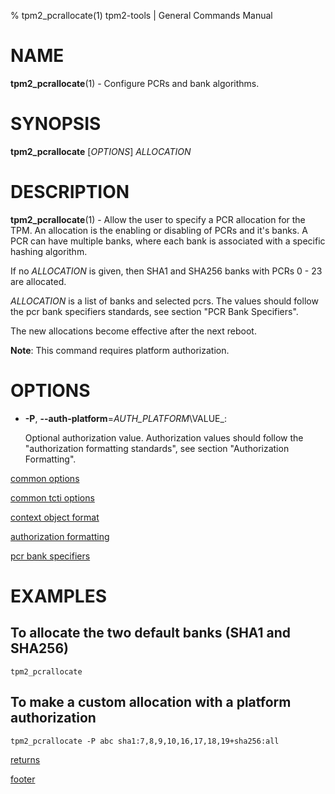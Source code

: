 % tpm2_pcrallocate(1) tpm2-tools | General Commands Manual

# NAME

**tpm2_pcrallocate**(1) - Configure PCRs and bank algorithms.

# SYNOPSIS

**tpm2_pcrallocate** [*OPTIONS*] _ALLOCATION_

# DESCRIPTION

**tpm2_pcrallocate**(1) - Allow the user to specify a PCR allocation for the TPM.
An allocation is the enabling or disabling of PCRs and it's banks. A PCR can have
multiple banks, where each bank is associated with a specific hashing algorithm.

If no _ALLOCATION_ is given, then SHA1 and SHA256 banks with PCRs 0 - 23 are
allocated.

_ALLOCATION_ is a list of banks and selected pcrs. The values should
follow the pcr bank specifiers standards, see section "PCR Bank Specifiers".

The new allocations become effective after the next reboot.

**Note**: This command requires platform authorization.

# OPTIONS

  * **-P**, **\--auth-platform**=_AUTH\_PLATFORM_\VALUE_:

    Optional authorization value. Authorization values should follow the
    "authorization formatting standards", see section "Authorization Formatting".

[common options](common/options.md)

[common tcti options](common/tcti.md)

[context object format](common/ctxobj.md)

[authorization formatting](common/authorizations.md)

[pcr bank specifiers](common/pcr.md)

# EXAMPLES

## To allocate the two default banks (SHA1 and SHA256)
```
tpm2_pcrallocate
```

## To make a custom allocation with a platform authorization
```
tpm2_pcrallocate -P abc sha1:7,8,9,10,16,17,18,19+sha256:all
```

[returns](common/returns.md)

[footer](common/footer.md)
